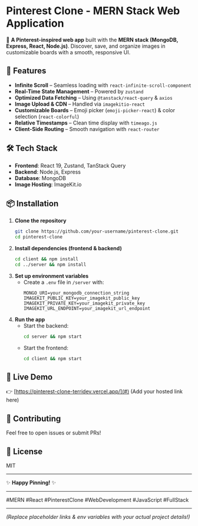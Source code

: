 # Pinterest Clone - MERN Stack Web Application  

🌟 **A Pinterest-inspired web app** built with the **MERN stack (MongoDB, Express, React, Node.js)**. Discover, save, and organize images in customizable boards with a smooth, responsive UI.  

## 🚀 **Features**  
- **Infinite Scroll** – Seamless loading with `react-infinite-scroll-component`  
- **Real-Time State Management** – Powered by `zustand`  
- **Optimized Data Fetching** – Using `@tanstack/react-query` & `axios`  
- **Image Upload & CDN** – Handled via `imagekitio-react`  
- **Customizable Boards** – Emoji picker (`emoji-picker-react`) & color selection (`react-colorful`)  
- **Relative Timestamps** – Clean time display with `timeago.js`  
- **Client-Side Routing** – Smooth navigation with `react-router`  

## 🛠 **Tech Stack**  
- **Frontend**: React 19, Zustand, TanStack Query  
- **Backend**: Node.js, Express  
- **Database**: MongoDB  
- **Image Hosting**: ImageKit.io  

## 📦 **Installation**  
1. **Clone the repository**  
   ```sh
   git clone https://github.com/your-username/pinterest-clone.git
   cd pinterest-clone
   ```  
2. **Install dependencies (frontend & backend)**  
   ```sh
   cd client && npm install
   cd ../server && npm install
   ```  
3. **Set up environment variables**  
   - Create a `.env` file in `/server` with:  
     ```env
     MONGO_URI=your_mongodb_connection_string
     IMAGEKIT_PUBLIC_KEY=your_imagekit_public_key
     IMAGEKIT_PRIVATE_KEY=your_imagekit_private_key
     IMAGEKIT_URL_ENDPOINT=your_imagekit_url_endpoint
     ```  
4. **Run the app**  
   - Start the backend:  
     ```sh
     cd server && npm start
     ```  
   - Start the frontend:  
     ```sh
     cd client && npm start
     ```  

## 🔗 **Live Demo**  
👉 [https://pinterest-clone-terridev.vercel.app/](#) (Add your hosted link here)   

## 🤝 **Contributing**  
Feel free to open issues or submit PRs!  

## 📜 **License**  
MIT  

---  
✨ **Happy Pinning!** ✨  

---  
#MERN #React #PinterestClone #WebDevelopment #JavaScript #FullStack  

---  
*(Replace placeholder links & env variables with your actual project details!)*
